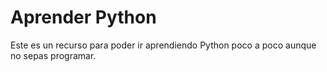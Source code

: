 # Aprender Python

Este es un recurso para poder ir aprendiendo Python poco a poco aunque no sepas programar.
